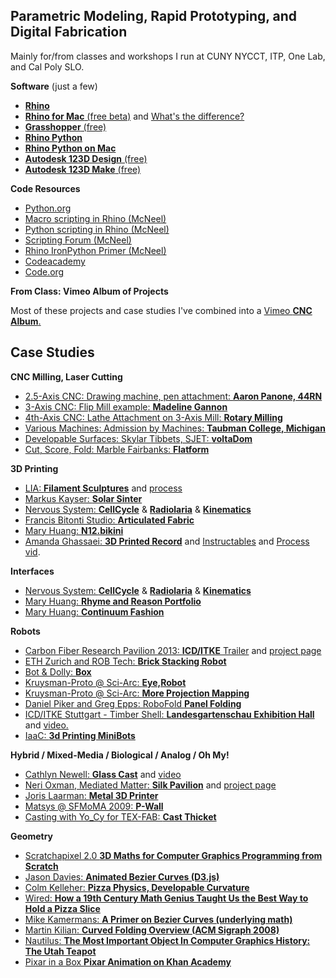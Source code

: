 ## Parametric Modeling, Rapid Prototyping, and Digital Fabrication ##

Mainly for/from classes and workshops I run at CUNY NYCCT, ITP, One Lab, and Cal Poly SLO. 

**Software** (just a few)

- [**Rhino**](http://wiki.mcneel.com/rhino/ "Windows")
- [**Rhino for Mac** (free beta)](http://wiki.mcneel.com/rhino/mac/home "beta") and [What's the difference?](http://wiki.mcneel.com/rhino/mac/diff "They're pretty different")
- [**Grasshopper** (free)](http://www.grasshopper3d.com "Not Available for Mac")
- [**Rhino Python**](http://wiki.mcneel.com/developer/python "PC and Mac")
- [**Rhino Python on Mac**](http://wiki.mcneel.com/rhino/mac/python "Mac")
- [**Autodesk 123D Design** (free)](http://www.123dapp.com/design "PC and Mac")
- [**Autodesk 123D Make** (free)](http://www.123dapp.com/make "PC and Mac")


**Code Resources**

- [Python.org](http://www.python.org)
- [Macro scripting in Rhino (McNeel)](http://docs.mcneel.com/rhino/5/help/en-us/information/rhino_scripting.htm)
- [Python scripting in Rhino (McNeel)](http://wiki.mcneel.com/developer/python)
- [Scripting Forum (McNeel)](http://discourse.mcneel.com/category/scripting "Forum")
- [Rhino IronPython Primer (McNeel)](http://www.rhino3d.com/download/IronPython/5.0/RhinoPython101)
- [Codeacademy](http://www.codecademy.com/ "Codecademy") 
- [Code.org](http://code.org)


**From Class: Vimeo Album of Projects**

Most of these projects and case studies I've combined into a [Vimeo **CNC Album**.](https://vimeo.com/album/2744585 "Vimeo CNC Album from In Class")


## Case Studies ##

**CNC Milling, Laser Cutting**

- [2.5-Axis CNC: Drawing machine, pen attachment: **Aaron Panone, 44RN** ](https://vimeo.com/album/2744585/video/26587452 "Sharpie pen attachment")
- [3-Axis CNC: Flip Mill example: **Madeline Gannon**](https://vimeo.com/album/2744585/video/23522855 "Flip Mill") 
- [4th-Axis CNC: Lathe Attachment on 3-Axis Mill: **Rotary Milling**](https://vimeo.com/album/2744585/video/15379995 "Rotary 4-Axis")
- [Various Machines: Admission by Machines: **Taubman College, Michigan** ](https://vimeo.com/60518853 "Grab bag of fab methods")
- [Developable Surfaces: Skylar Tibbets, SJET: **voltaDom** ](http://www.sjet.us/MIT_VOLTADOM.html "MIT 2011")
- [Cut, Score, Fold: Marble Fairbanks: **Flatform**](http://marblefairbanks.com/journal/flatform/)


**3D Printing**

- [LIA: **Filament Sculptures**](http://www.liaworks.com/theprojects/filament-sculptures/ "LIAWorks") and [process](http://liasomething.tumblr.com/ "tumblr.com")
- [Markus Kayser: **Solar Sinter**](https://vimeo.com/25401444)
- [Nervous System: **CellCycle**](https://n-e-r-v-o-u-s.com/cellCycle/"CellCycle") & [**Radiolaria**](http://n-e-r-v-o-u-s.com/radiolaria/ "Radiolaria") & [**Kinematics**](https://n-e-r-v-o-u-s.com/kinematics/ "Kinematics")
- [Francis Bitonti Studio: **Articulated Fabric**](https://vimeo.com/61198985 "3DP Fabrics")
- [Mary Huang: **N12.bikini**](https://vimeo.com/album/2744585/video/24435512 "Bikini fabrics")
- [Amanda Ghassaei: **3D Printed Record**](https://vimeo.com/album/2744585/video/56017345 "MP3 converted to vinyl and printed") and [Instructables](http://www.instructables.com/id/3D-Printed-Record/ "DIY") and [Process vid](https://vimeo.com/61210101 "Process").

 
**Interfaces**

- [Nervous System: **CellCycle**](https://n-e-r-v-o-u-s.com/cellCycle/ "CellCycle") & [**Radiolaria**](http://n-e-r-v-o-u-s.com/radiolaria/ "Radiolaria") & [**Kinematics**](https://n-e-r-v-o-u-s.com/kinematics/ "Kinematics")
- [Mary Huang: **Rhyme and Reason Portfolio**](http://www.rhymeandreasoncreative.com/portfolio/ "Digitally fabricated couture")
- [Mary Huang: **Continuum Fashion**](http://www.continuumfashion.com/Ddress/ "Neat Web interface to make your own dress")


**Robots**

- [Carbon Fiber Research Pavilion 2013: **ICD/ITKE** Trailer](https://vimeo.com/album/2744585/video/74714214 "CNC Woven Carbon Fiber") and [project page](http://icd.uni-stuttgart.de/?p=8807 "ICD")
- [ETH Zurich and ROB Tech: **Brick Stacking Robot**](https://vimeo.com/album/2744585/video/52955424 "3d CNC masonry")
- [Bot & Dolly: **Box**](https://vimeo.com/album/2744585/video/75260457 "Nasty GMunk animations, coordinated projection mapping, and dancing robots")
- [Kruysman-Proto @ Sci-Arc: **Eye,Robot**](https://vimeo.com/album/2744585/video/59316895 "Stop motion animation with Robots")
- [Kruysman-Proto @ Sci-Arc: **More Projection Mapping**](https://vimeo.com/album/2744585/video/50590170 "More Projection Mapping")
- [Daniel Piker and Greg Epps: RoboFold **Panel Folding**](https://vimeo.com/38594547)
- [ICD/ITKE Stuttgart - Timber Shell: **Landesgartenschau Exhibition Hall**](http://icd.uni-stuttgart.de/?p=11173) and [video.](http://vimeo.com/98518748 "Kuka Arm")
- [IaaC: **3d Printing MiniBots**](http://iaac.net/printingrobots/ "DIY Mini bots")


**Hybrid / Mixed-Media / Biological / Analog / Oh My!**

- [Cathlyn Newell: **Glass Cast**](http://www.cathlynnewell.com/Glass-Cast "Glass Cast project") and [video](http://dl.dropboxusercontent.com/u/9247312/80705035.mov ".Mov to download, not sure why it's not on Vimeo but worth the download")
- [Neri Oxman, Mediated Matter: **Silk Pavilion**](https://vimeo.com/67177328 "Video") and [project page](http://matter.media.mit.edu/tools/details/cnsilk "Project Page")
- [Joris Laarman: **Metal 3D Printer**](http://www.jorislaarman.com/mx3d-metal.html "Shown at Fabricate 2014")
- [Matsys @ SFMoMA 2009: **P-Wall**](http://www.sfmoma.org/explore/multimedia/videos/359 "Nice Casting craft")
- [Casting with Yo_Cy for TEX-FAB: **Cast Thicket**](http://vimeo.com/62107926)

**Geometry**

- [Scratchapixel 2.0 **3D Maths for Computer Graphics Programming from Scratch**](http://www.scratchapixel.com/)
- [Jason Davies: **Animated Bezier Curves (D3.js)**](https://www.jasondavies.com/animated-bezier/)
- [Colm Kelleher: **Pizza Physics, Developable Curvature**](http://ed.ted.com/lessons/pizza-physics-new-york-style-colm-kelleher)
- [Wired: **How a 19th Century Math Genius Taught Us the Best Way to Hold a Pizza Slice**](http://www.wired.com/2014/09/curvature-and-strength-empzeal/)
- [Mike Kamermans: **A Primer on Bezier Curves (underlying math)**](http://pomax.github.io/bezierinfo/)
- [Martin Kilian: **Curved Folding Overview (ACM Sigraph 2008)**](http://graphics.stanford.edu/~niloy/research/folding/folding_sig_08.html)
- [Nautilus: **The Most Important Object In Computer Graphics History: The Utah Teapot**](http://nautil.us/blog/the-most-important-object-in-computer-graphics-history-is-this-teapot)
- [Pixar in a Box **Pixar Animation on Khan Academy**](https://www.khanacademy.org/partner-content/pixar)

